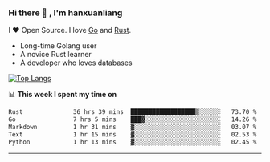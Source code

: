 ### Hi there 👋 , I'm hanxuanliang

<!--
**hanxuanliang/hanxuanliang** is a ✨ _special_ ✨ repository because its `README.md` (this file) appears on your GitHub profile.

Here are some ideas to get you started:

- 🔭 I’m currently working on ...
- 🌱 I’m currently learning ...
- 👯 I’m looking to collaborate on ...
- 🤔 I’m looking for help with ...
- 💬 Ask me about ...
- 📫 How to reach me: ...
- 😄 Pronouns: ...
- ⚡ Fun fact: ...
-->
I ❤ Open Source. I love [Go](https://golang.org) and [Rust](https://www.rust-lang.org/zh-CN/).

* Long-time Golang user
* A novice Rust learner
* A developer who loves databases

[![Top Langs](https://github-readme-stats.vercel.app/api?username=hanxuanliang&show_icons=true&count_private=true&line_height=40)](https://github.com/anuraghazra/github-readme-stats)

📊 **This week I spent my time on**
<!--START_SECTION:waka-->

```txt
Rust              36 hrs 39 mins  ██████████████████▒░░░░░░   73.70 %
Go                7 hrs 5 mins    ███▓░░░░░░░░░░░░░░░░░░░░░   14.26 %
Markdown          1 hr 31 mins    ▓░░░░░░░░░░░░░░░░░░░░░░░░   03.07 %
Text              1 hr 15 mins    ▓░░░░░░░░░░░░░░░░░░░░░░░░   02.53 %
Python            1 hr 13 mins    ▓░░░░░░░░░░░░░░░░░░░░░░░░   02.45 %
```

<!--END_SECTION:waka-->

***
